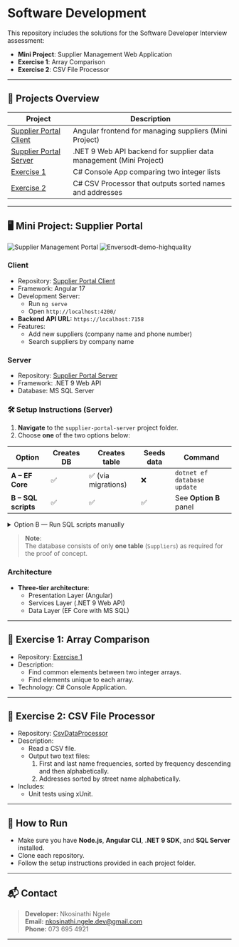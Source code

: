 # Software Development

This repository includes the solutions for the Software Developer Interview assessment:

- **Mini Project**: Supplier Management Web Application
- **Exercise 1**: Array Comparison
- **Exercise 2**: CSV File Processor

---

## 📂 Projects Overview

| Project        | Description |
|----------------|-------------|
| [Supplier Portal Client](https://github.com/Nkosinathi-dev1/supplier-portal-client) | Angular frontend for managing suppliers (Mini Project) |
| [Supplier Portal Server](https://github.com/Nkosinathi-dev1/supplier-portal-server) | .NET 9 Web API backend for supplier data management (Mini Project) |
| [Exercise 1](https://github.com/Nkosinathi-dev1/exercise1) | C# Console App comparing two integer lists |
| [Exercise 2](https://github.com/Nkosinathi-dev1/CsvDataProcessor) | C# CSV Processor that outputs sorted names and addresses |

---

## 🖥️ Mini Project: Supplier Portal
![Supplier Management Portal](https://github.com/user-attachments/assets/f657eab5-2560-4d99-8eea-d2391a0a0739)
![Enversodt-demo-highquality](https://github.com/user-attachments/assets/0dde53c3-dcf5-43ea-8084-0455da34efee)





### Client

- Repository: [Supplier Portal Client](https://github.com/Nkosinathi-dev1/supplier-portal-client)
- Framework: Angular 17
- Development Server:
  - Run `ng serve`
  - Open `http://localhost:4200/`
- **Backend API URL:** `https://localhost:7158`
- Features:
  - Add new suppliers (company name and phone number)
  - Search suppliers by company name

### Server

- Repository: [Supplier Portal Server](https://github.com/Nkosinathi-dev1/supplier-portal-server)
- Framework: .NET 9 Web API
- Database: MS SQL Server

### 🛠️ Setup Instructions (Server)

1. **Navigate** to the `supplier-portal-server` project folder.  
2. Choose **one** of the two options below:

| Option | Creates DB | Creates table | Seeds data | Command |
|--------|------------|---------------|------------|---------|
| **A – EF Core** | ✅ | ✅ (via migrations) | ❌ | `dotnet ef database update` |
| **B – SQL scripts** | ✅ | ✅ | ✅ | See **Option B** panel |

<details>
<summary>Option B — Run SQL scripts manually</summary>
📄 Script files

| What it does | File |
|--------------|------|
| Create DB only | [`create_supplier_db.sql`](https://github.com/Nkosinathi-dev1/supplier-portal-server/blob/master/create_supplier_db.sql) |
| Seed data only | [`seed_suppliers.sql`](https://github.com/Nkosinathi-dev1/supplier-portal-server/blob/master/seed_suppliers.sql) |
| Create **and** seed (one-shot) | [`create_supplier_db_and_seed_suppliers.sql`](https://github.com/Nkosinathi-dev1/supplier-portal-server/blob/master/create_supplier_db_and_seed_suppliers.sql) |

</details>  

> **Note**:  
> The database consists of only **one table** (`Suppliers`) as required for the proof of concept.

### Architecture

- **Three-tier architecture**: 
  - Presentation Layer (Angular)
  - Services Layer (.NET 9 Web API)
  - Data Layer (EF Core with MS SQL)

---

## 🧩 Exercise 1: Array Comparison

- Repository: [Exercise 1](https://github.com/Nkosinathi-dev1/exercise1)
- Description:
  - Find common elements between two integer arrays.
  - Find elements unique to each array.
- Technology: C# Console Application.

---

## 📄 Exercise 2: CSV File Processor

- Repository: [CsvDataProcessor](https://github.com/Nkosinathi-dev1/CsvDataProcessor)
- Description:
  - Read a CSV file.
  - Output two text files:
    1. First and last name frequencies, sorted by frequency descending and then alphabetically.
    2. Addresses sorted by street name alphabetically.
- Includes:
  - Unit tests using xUnit.

---

## 🚀 How to Run

- Make sure you have **Node.js**, **Angular CLI**, **.NET 9 SDK**, and **SQL Server** installed.
- Clone each repository.
- Follow the setup instructions provided in each project folder.

---

## 📬 Contact

> **Developer:** Nkosinathi Ngele  
> **Email:** nkosinathi.ngele.dev@gmail.com  
> **Phone:** 073 695 4921
---
